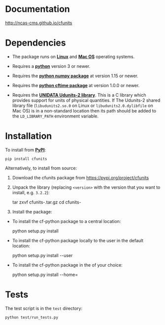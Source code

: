 # Documentation

http://ncas-cms.github.io/cfunits


# Dependencies

* The package runs on [**Linux**](http://en.wikipedia.org/wiki/Linux)
  and [**Mac OS**](http://en.wikipedia.org/wiki/Mac_OS) operating
  systems.

* Requires a [**python**](http://www.python.org) version 3 or newer.
 
* Requires the [**python numpy
  package**](https://pypi.python.org/pypi/numpy) at version 1.15 or
  newer.

* Requires the [**python cftime
  package**](https://pypi.python.org/pypi/cftime) at version 1.0.0 or
  newer.

* Requires the [**UNIDATA Udunits-2
  library**](http://www.unidata.ucar.edu/software/udunits). This is a
  C library which provides support for units of physical
  quantities. If The Udunits-2 shared library file
  (``libudunits2.so.0`` on Linux or ``libudunits2.0.dylibfile`` on Mac
  OS) is in a non-standard location then its path should be added to
  the ``LD_LIBRARY_PATH`` environment variable.

# Installation

To install from [**PyPI**](https://pypi.python.org/pypi/cfunits):

    pip install cfunits

Alternatively, to install from source:

1. Download the cfunits package from https://pypi.org/project/cfunits

2. Unpack the library (replacing ``<version>`` with the version that
   you want to install, e.g. ``3.2.2``):

    tar zxvf cfunits-<version>.tar.gz
    cd cfunits-<version>

3. Install the package:
  
  * To install the cf-python package to a central location:

    python setup.py install

  * To install the cf-python package locally to the user in the default
    location:

    python setup.py install --user

  * To install the cf-python package in the <directory> of your choice:

    python setup.py install --home=<directory>

# Tests

The test script is in the ``test`` directory:

    python test/run_tests.py


